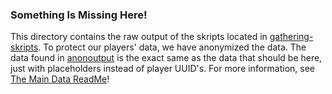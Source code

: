 ### Something Is Missing Here!

This directory contains the raw output of the skripts located in [gathering-skripts](../../gathering-skripts). To protect our players' data, we have anonymized the data. The data found in [anonoutput](../anonoutput) is the exact same as the data that should be here, just with placeholders instead of player UUID's. For more information, see [The Main Data ReadMe](../README_data.md)!
